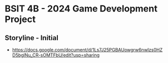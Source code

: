 # BSIT 4B - 2024 Game Development Project 

## Storyline - Initial
 - https://docs.google.com/document/d/1Ls7J25PGBAUowgrw6nwIzs0HZD5bglNu_CR-sOMTFbU/edit?usp=sharing


